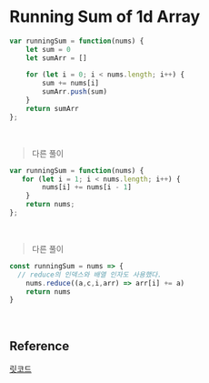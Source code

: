 # Running Sum of 1d Array

```js
var runningSum = function(nums) {
    let sum = 0
    let sumArr = []
    
    for (let i = 0; i < nums.length; i++) {
        sum += nums[i]
        sumArr.push(sum)
    }
    return sumArr
};
```

<br>

> 다른 풀이

```js
var runningSum = function(nums) {
   for (let i = 1; i < nums.length; i++) {
        nums[i] += nums[i - 1]
    }
    return nums;
};
```
<br>

> 다른 풀이

```js
const runningSum = nums => {
  // reduce의 인덱스와 배열 인자도 사용했다.
    nums.reduce((a,c,i,arr) => arr[i] += a)
    return nums
}
```

<br>

## Reference
[릿코드](https://leetcode.com/problems/running-sum-of-1d-array/)